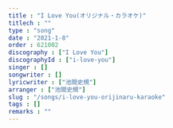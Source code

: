 ```yaml
---
title : "I Love You(オリジナル・カラオケ)"
titlech : ""
type : "song"
date : "2021-1-8"
order : 621002
discography : ["I Love You"]
discographyId : ["i-love-you"]
singer : []
songwriter : []
lyricwriter : ["池間史規"]
arranger : ["池間史規"]
slug : "/songs/i-love-you-orijinaru-karaoke"
tags : []
remarks : ""
---
```


